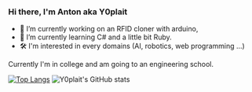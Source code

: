 ### Hi there, I'm Anton aka Y0plait

- 🔭 I’m currently working on an RFID cloner with arduino,
- 🌱 I’m currently learning C# and a little bit Ruby.
- 🛠  I'm interested in every domains (AI, robotics, web programming ...)

Currently I'm in college and am going to an engineering school.


[![Top Langs](https://github-readme-stats.vercel.app/api/top-langs/?username=Y0plait)](https://github.com/anuraghazra/github-readme-stats)
![Y0plait's GitHub stats](https://github-readme-stats.vercel.app/api?username=Y0plait&show_icons=true&hide_border=true&theme=gradient)

